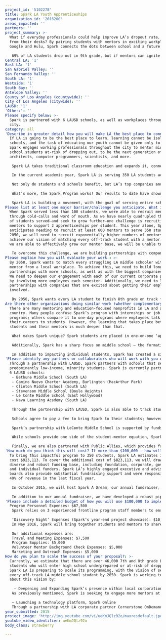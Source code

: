 ```yaml
---
project_id: '5102278'
title: Spark LA Youth Apprenticeships
organization_id: '2016200'
areas_impacted: ''
partners: ''
project_summary: >-
  What if everyday professionals could help improve LA’s dropout rate, right
  from their desks? By pairing students with mentors in exciting workplaces like
  Google and Hulu, Spark connects the dots between school and a future career. 
   
   69% of LA students drop out in 9th grade, but if mentors can ignite a spark in them—in 7th and 8th grade—students would be motivated to stay in school. With less than 1% of the LA workforce serving as a mentor, Spark could reach every off-track 7th and 8th grader.
Central LA: '1'
East LA: '1'
San Gabriel Valley: ''
San Fernando Valley: ''
South LA: '1'
Westside: '1'
South Bay: ''
Antelope Valley: ''
County of Los Angeles (countywide): ''
City of Los Angeles (citywide): ''
LAUSD: '1'
'Other:': ''
Please specify below: >-
  Spark is partnered with 6 LAUSD schools, as well as workplaces throughout the
  city.
category: all
'Describe in greater detail how you will make LA the best place to connect:': >-
  If LA is going to be the best place to learn, learning cannot be isolated to
  schools, and the task of educating our youth cannot be given only to teachers.
  Spark engages working professionals throughout the city to mentor middle
  school students at-risk of dropping out, to be the next generation of
  architects, computer programmers, scientists, and more.
   
   Spark LA takes traditional classroom education and expands it, connecting it with real-life workplaces. In the spring of 2010, Spark LA launched with 13 students and a big vision: to meaningfully impact LA’s education landscape. By 2050, Spark envisions every off-track LA student being matched with a mentor who inspires them to stay in school and graduate, effectively making LA the best place to learn.
   
   In the current academic year, Spark LA is serving 350 LA students across 6 schools in underserved neighborhoods, such as Boyle Heights, East Hollywood, MacArthur Park, and South LA. We are also engaging over 600 mentors from over 20 of LA’s top companies, including Hulu, Cornerstone OnDemand, HBO, Union Bank, Wells Fargo Capital, Gensler, Pandora, and the Academy of Motion Picture Arts and Sciences.
   
   Not only do students and schools benefit, but LA’s top companies and their employees are directly engaged and supporting local education efforts. Spark provides companies with a turnkey employee engagement program. Mentors using Spark to build relationships across departments at their company, in addition to networking with mentors from other companies. 98% of mentors report that they are ‘proud’ their company partners with Spark, thus increasing employee brand loyalty and engagement.
   
   What’s more, the Spark Program works! Our results to date have shown that 89% of Spark students finish 8th grade on track for on time high school graduation, compared to 70% of their peers. Furthermore, 92% of Spark alumni have graduated high school on time, or are on track to do so, far surpassing local and national graduation rates of 70% and 80%, respectively.
    
   Spark LA is building a movement, with the goal of serving entire schools and neighborhoods by 2050. As more students see the relevance of their education through Spark, local graduation rates will improve, and youth will have the skills and career exposure that will help them succeed in their academic, professional, and personal lives. Imagine all at-risk LA students being matched with a mentor; what a great city in which to learn!
Please list at least one major barrier/challenge you anticipate. What is your strategy for overcoming these obstacles?: >-
  When Spark served less than 100 students, we were able to recruit mentors
  through cold-calls and word of mouth. As we have nearly quadrupled the number
  of students served—and seek to grow further—one challenge is recruiting enough
  mentors to support 2 apprenticeships per student. This year alone, Spark
  anticipates needing to recruit at least 600 mentors to serve 350 students. By
  2050, we will need to recruit exponentially higher numbers of mentors to
  achieve our vision of matching every off-track student with a mentor. Unless
  we are able to effectively grow our mentor base, we will be unable to scale.
   
   To overcome this challenge, we are building partnerships with companies that can provide high numbers of mentors, like companies such as Cornerstone OnDemand, with over 60 mentors, or Hulu, with over 30 mentors. We are also revamping our corporate outreach materials and raising brand awareness through events and public relations efforts.
Please explain how you will evaluate your work.: >-
  By 2050, Spark wants to match every struggling LA middle schooler with a
  mentor from a local workplace. To achieve this, we need to build long-term
  partnerships with more schools, as well as with the biggest companies in LA.
  We need to deepen our engagement with each of our current corporate partners
  by involving more employees each semester. Additionally, we need to launch new
  partnerships with companies that are excited about getting their employees
  involved. 
   
   By 2050, Spark wants every LA student to finish 8th grade on track for graduation. To do so, we help struggling 7th and 8th graders to improve their social/emotional and workforce skills, and school performance. To evaluate our progress, we have a data-sharing agreement with LAUSD through which we track students’ grades and attendance records. We also have students, parents, teachers, and mentors complete pre-, mid-, and post-program surveys geared towards tracking changes in students’ social/emotional and workforce skills.
Are there other organizations doing similar work (whether complementary or competitive)? What is unique about your proposed approach?: >-
  There are many mentoring and education-focused nonprofits in LA and across the
  country. Many people confuse Spark’s program with internships or job shadowing
  programs; others compare it to one-day programs where employees talk about
  their careers to students. However, the learning that takes place between
  students and their mentors is much deeper than that.
   
   What makes Spark unique? Spark students are placed in one-on-one ‘apprenticeships’ with a working professional at the workplace. Together, they work on a hands-on project, like building an app or creating a business plan. This unique project-based component helps students draw connections between the workplace and the classroom, and keeps them engaged in their learning. Research shows that such hands-on learning improves students’ attitudes about learning, retention of content, and problem-solving and collaboration skills (Farrington, et al, 2012). Rather than many one-day career day programs, students meet with their mentor for 10 weeks each semester.
   
   Additionally, Spark has a sharp focus on middle school – the formative years that can determine whether or not a student graduates from high school. While many organizations focus on early childhood education and college prep, few target the middle school years; yet, research has shown that as many as 60% of students become “chronically disengaged” in these adolescent years (Klem and Connell, 2004).
   
   In addition to impacting individual students, Spark has created a simple way for companies and organizations to get involved in supporting education in the city by removing all the obstacles to volunteerism. Not only does Spark bring the students to the companies, we also train mentors and provide the ongoing support they need to be successful. Spark makes it easy for working professionals to give back to LA’s students, right from their desk, during the workday. Spark is creating a movement, with 600 volunteer mentors per year!
'Please identify any partners or collaborators who will work with you on this project. How much of the $100,000 grant award will each partner receive?': >-
  Through a partnership with LAUSD, Spark partners with schools that serve
  predominantly low-income, minority students. Spark is currently partnered with
  6 LAUSD schools:
   - Bethune Middle School (South LA)
   - Camino Nuevo Charter Academy, Burlington (MacArthur Park)
   - Clinton Middle School (South LA)
   - Stevenson Middle School (Boyle Heights)
   - Le Conte Middle School (East Hollywood)
   - Nava Learning Academy (South LA)
   
   Through the partnership with LAUSD, Spark is also able to track students through high school, a key piece of understanding the long-term impact of our program
   
   Schools agree to pay a fee to bring Spark to their students; however, the school fees represent less than 15% of the actual cost to bring Spark to each school. As such, if awarded, Spark will allocate 100% of the grant towards serving these 6 schools.
   
   Spark’s partnership with LeConte Middle School is supported by funds from President Obama’s Promise Neighborhood’s initiative. The grant’s primary recipient, Youth Policy Institute, selected Spark LA as one of five partners with which to partner in order to provide positive programming for youth in the area. 
   
   While schools provide one side of the student-mentor equation, Spark LA’s workplace partners offer the other side: a reliable source of volunteer mentors. Spark’s corporate partners include LA’s top companies in a wide range of fields, including entertainment, technology, finance, architecture and engineering, and more. This year, Spark will partner with over 20 corporate partners. Spark’s corporate partners – Cornerstone OnDemand, Hulu, Warner Bros., HBO, Sony, the Academy of Motion Picture Arts & Sciences, Union Bank, and others – provide transportation, monetary and in-kind donations, and over 14,000 volunteer hours throughout the program year.
   
   Finally, we are also partnered with Public Allies, which provides frontline program staff, allowing Spark to broaden its partnerships with other nonprofits while also minimizing program costs.
'How much do you think this will cost? If more than $100,000 – how will you cover the additional costs?': >-
  To bring this impactful program to 350 students, Spark LA estimates it will
  cost $923,113. To cover the additional cost of $823,113, we will draw on our
  diverse and robust funding base, including foundation, corporate, government,
  and individual funders. Spark LA’s highly engaged executive and advisory
  boards also provide substantial fundraising support and were responsible for
  40% of revenue in the last fiscal year.
   
   In October 2015, we will host Spark A Dream, our annual fundraiser, for which we have set a fundraising goal of $400,000. Last year, the event raised more than $400,000 to support Spark’s work, and generated local philanthropic support and new corporate partnerships. This year, the event will be hosted by Judy Reyes, best known for her portrayal of Carla on the hit television show Scrubs. With this increased local attention and celebrity host, we are confident in our ability to again reach our fundraising goal.
   
   In addition to our annual fundraiser, we have developed a robust pipeline of foundation and corporate supporters to cover our additional expenses. This pipeline includes over $700,000 in foundation grants and corporate donations. Many corporate partners agree to pay the costs associated with the students placed at their companies, contributing to Spark’s diverse funding base. Finally, Spark has secured $95,000 in funding from school partners and government funding.
'Please include a detailed budget of how you will use $100,000 to implement this project.': |-
  Program Personnel Expenses: $67,500
   Spark relies on 3 experienced frontline program staff members to ensure an effective program. Spark has invested in strategies to lower personnel expenses, while maintaining a high quality program, such as moving labor intensive program components onto an online platform. As a result, this year, Spark will increase the number of students served by 34%, while decreasing the number of frontline program staff.
   
   ‘Discovery Night’ Expenses (Spark’s year-end project showcase): $10,000
   In May 2016, Spark will bring together students and mentors to share their hands-on projects with peers, family members, teachers, and the larger community. Spark’s Discovery Night are an exciting citywide event, and have even been featured in the LA Times (Dec 2014).
   
   Our additional expenses are:
   Travel and Meeting Expenses: $7,500
   Program Supplies: $5,000
   Volunteer Mentor Background Check Expenses: $5,000
   Marketing and Outreach Expenses: $5,000
How do you plan to scale the success of your proposal?: >-
  Currently, we estimate that there are over 46,000 7th and 8th grade LAUSD
  students who will enter high school underprepared or at-risk of dropping out.
  Spark LA is preparing to scale its programming, with the vision of serving
  every off-track LA middle school student by 2050. Spark is working to bring
  about this vision by:
   
    – Deepening and Expanding Spark’s presence within local corporations
   As previously mentioned, Spark is seeking to engage more mentors at each company, and build new partnerships. Spark is working to become an integral part of each company’s culture so that we have ample mentors for our students. We have found that the key to building partnerships with corporations is gaining support from the executives who can use their platform to encourage employees to participate. Our partnership with Cornerstone OnDemand is an example of how we have built connections at the executive level. Co-Founder and Chief Financial Officer, Perry Wallack, first got involved with Spark in 2012 when he was one of the three employees who volunteered to mentor. Thanks to Wallack’s ongoing support, the partnership has grown tremendously in only three years; Spark is engaging 64 Cornerstone OnDemand employees as mentors this semester alone. Additionally, Cornerstone OnDemand provides significant financial support, including paying for transportation for students completing apprenticeships at their company and providing free use of their software for our online platform. Spark is working to build more partnerships that follow this model in order to scale the program throughout the city.
   
   – Launching a technology platform, Spark Online
   Through a partnership with LA corporate partner Cornerstone OnDemand, Spark is launching an online platform, Spark Online. This online platform puts key resources directly into the mentor’s hands, like activity resources, a project library, and training videos. It also provides a place for teachers to collaborate on each student’s Spark experience. In future years, the online platform will provide an avenue for Spark to share its program with other organizations, allowing the Spark model to scale.
year_submitted: 2015
project_image: 'http://img.youtube.com/vi/ueKmJQlz92o/maxresdefault.jpg'
youtube_video_identifier: ueKmJQlz92o
body_class: strawberry

---
```

